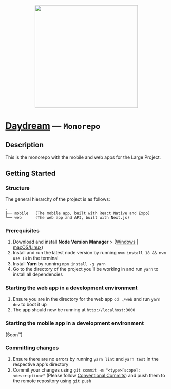 <p align="center">
 <img src="https://github.com/poop-team/daydream/blob/main/mobile/src/images/daydream_logo_words.png" 
   width="320"
   height="320"
 />
</p>

# [Daydream](https://daydream.wtf)  —  **`Monorepo`**

## Description
This is the monorepo with the mobile and web apps for the Large Project.

## Getting Started
### Structure
The general hierarchy of the project is as follows:
```
.
├── mobile   (The mobile app, built with React Native and Expo)
└── web      (The web app and API, built with Next.js)
```

### Prerequisites
1. Download and install **Node Version Manager** > ([Windows](https://github.com/coreybutler/nvm-windows) | [macOS/Linux](https://github.com/nvm-sh/nvm))
2. Install and run the latest node version by running `nvm install 18 && nvm use 18` in the terminal
3. Install **Yarn** by running `npm install -g yarn`
4. Go to the directory of the project you'll be working in and run `yarn` to install all dependencies

### Starting the web app in a development environment
1. Ensure you are in the directory for the web app `cd ./web` and run `yarn dev` to boot it up
2. The app should now be running at `http://localhost:3000`

### Starting the mobile app in a development environment
(Soon™)

### Committing changes
1. Ensure there are no errors by running `yarn lint` and `yarn test` in the respective app's directory
2. Commit your changes using `git commit -m "<type>[scope]: <description>"` (Please follow [Conventional Commits](https://www.conventionalcommits.org/en/v1.0.0/)) and push them to the remote repository using `git push`
